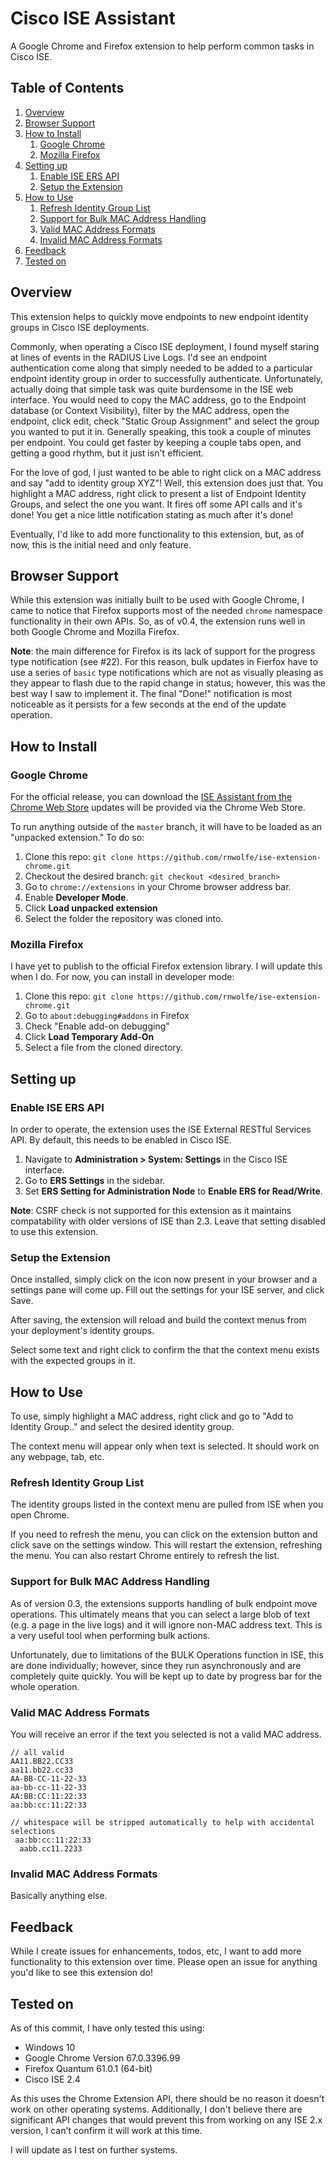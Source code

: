 # Cisco ISE Assistant
A Google Chrome and Firefox extension to help perform common tasks in Cisco ISE.
## Table of Contents
1. [Overview](#overview)
2. [Browser Support](#browser-support)
2. [How to Install](#how-to-install)
	1. [Google Chrome](#google-chrome)
	2. [Mozilla Firefox](#mozilla-firefox)
3. [Setting up](#setting-up)
    1. [Enable ISE ERS API](#enable-ise-ers-api)
    2. [Setup the Extension](#setup-the-extension)
4. [How to Use](#how-to-use)
    1. [Refresh Identity Group List](#refresh-identity-group-list)
    2. [Support for Bulk MAC Address Handling](#support-for-bulk-mac-address-handling)
    3. [Valid MAC Address Formats](#valid-mac-address-formats)
    4. [Invalid MAC Address Formats](#invalid-mac-address-formats)
5. [Feedback](#feedback)
6. [Tested on](#tested-on)
## Overview
This extension helps to quickly move endpoints to new endpoint identity groups in Cisco ISE deployments. 

Commonly, when operating a Cisco ISE deployment, I found myself staring at lines of events in the RADIUS Live Logs. I'd see an endpoint authentication come along that simply needed to be added to a particular endpoint identity group in order to successfully authenticate. Unfortunately, actually doing that simple task was quite burdensome in the ISE web interface. You would need to copy the MAC address, go to the Endpoint database (or Context Visibility), filter by the MAC address, open the endpoint, click edit, check "Static Group Assignment" and select the group you wanted to put it in. Generally speaking, this took a couple of minutes per endpoint. You could get faster by keeping a couple tabs open, and getting a good rhythm, but it just isn't efficient. 

For the love of god, I just wanted to be able to right click on a MAC address and say "add to identity group XYZ"! Well, this extension does just that. You highlight a MAC address, right click to present a list of Endpoint Identity Groups, and select the one you want. It fires off some API calls and it's done! You get a nice little notification stating as much after it's done!

Eventually, I'd like to add more functionality to this extension, but, as of now, this is the initial need and only feature.
## Browser Support
While this extension was initially built to be used with Google Chrome, I came to notice that Firefox supports most of the needed `chrome` namespace functionality in their own APIs. So, as of v0.4, the extension runs well in both Google Chrome and Mozilla Firefox. 

**Note**: the main difference for Firefox is its lack of support for the progress type notification (see #22). For this reason, bulk updates in Fierfox have to use a series of `basic` type notifications which are not as visually pleasing as they appear to flash due to the rapid change in status; however, this was the best way I saw to implement it. The final "Done!" notification is most noticeable as it persists for a few seconds at the end of the update operation. 
## How to Install
### Google Chrome
For the official release, you can download the [ISE Assistant from the Chrome Web Store](https://chrome.google.com/webstore/detail/bgcgpgjpecloagakaainoamfaedknpol) updates will be provided via the Chrome Web Store. 

To run anything outside of the `master` branch, it will have to be loaded as an "unpacked extension." To do so:

1. Clone this repo: `git clone https://github.com/rnwolfe/ise-extension-chrome.git`
2. Checkout the desired branch: `git checkout <desired_branch>`
3. Go to `chrome://extensions` in your Chrome browser address bar. 
4. Enable **Developer Mode**. 
5. Click **Load unpacked extension**
6. Select the folder the repository was cloned into.

### Mozilla Firefox
I have yet to publish to the official Firefox extension library. I will update this when I do. For now, you can install in developer mode:

1. Clone this repo: `git clone https://github.com/rnwolfe/ise-extension-chrome.git`
2. Go to `about:debugging#addons` in Firefox
3. Check "Enable add-on debugging" 
4. Click **Load Temporary Add-On**
5. Select a file from the cloned directory.
## Setting up
### Enable ISE ERS API
In order to operate, the extension uses the ISE External RESTful Services API. By default, this needs to be enabled in Cisco ISE.

1. Navigate to **Administration > System: Settings** in the Cisco ISE interface.
2. Go to **ERS Settings** in the sidebar. 
3. Set **ERS Setting for Administration Node** to **Enable ERS for Read/Write**.

**Note**: CSRF check is not supported for this extension as it maintains compatability with older versions of ISE than 2.3. Leave that setting disabled to use this extension.

### Setup the Extension
Once installed, simply click on the icon now present in your browser and a settings pane will come up. Fill out the settings for your ISE server, and click Save.

After saving, the extension will reload and build the context menus from your deployment's identity groups.

Select some text and right click to confirm the that the context menu exists with the expected groups in it.

## How to Use
To use, simply highlight a MAC address, right click and go to "Add to Identity Group.." and select the desired identity group. 

The context menu will appear only when text is selected. It should work on any webpage, tab, etc. 

### Refresh Identity Group List
The identity groups listed in the context menu are pulled from ISE when you open Chrome. 

If you need to refresh the menu, you can click on the extension button and click save on the settings window. This will restart the extension, refreshing the menu. You can also restart Chrome entirely to refresh the list. 

### Support for Bulk MAC Address Handling
As of version 0.3, the extensions supports handling of bulk endpoint move operations. This ultimately means that you can select a large blob of text (e.g. a page in the live logs) and it will ignore non-MAC address text. This is a very useful tool when performing bulk actions. 

Unfortunately, due to limitations of the BULK Operations function in ISE, this are done individually; however, since they run asynchronously and are completely quite quickly. You will be kept up to date by progress bar for the whole operation.

### Valid MAC Address Formats
You will receive an error if the text you selected is not a valid MAC address.
```
// all valid
AA11.BB22.CC33
aa11.bb22.cc33
AA-BB-CC-11-22-33
aa-bb-cc-11-22-33
AA:BB:CC:11:22:33
aa:bb:cc:11:22:33

// whitespace will be stripped automatically to help with accidental selections
 aa:bb:cc:11:22:33
  aabb.cc11.2233
```
### Invalid MAC Address Formats
Basically anything else.
## Feedback
While I create issues for enhancements, todos, etc, I want to add more functionality to this extension over time. Please open an issue for anything you'd like to see this extension do!

## Tested on
As of this commit, I have only tested this using:

- Windows 10 
- Google Chrome Version 67.0.3396.99
- Firefox Quantum 61.0.1 (64-bit)
- Cisco ISE 2.4 

As this uses the Chrome Extension API, there should be no reason it doesn't work on other operating systems. Additionally, I don't believe there are significant API changes that would prevent this from working on any ISE 2.x version, I can't confirm it will work at this time. 

I will update as I test on further systems.

